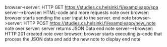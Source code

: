 browser->server: HTTP GET https://studies.cs.helsinki.fi/exampleapp/spa
server-->browser: HTML-code and more requests
note over browser:
browser starts sending the user
input to the server.
end note
browser->server: HTTP POST https://studies.cs.helsinki.fi/exampleapp/new_note
note over server:
server returns JSON Data
end note
server-->browser: HTTP 201 created
note over browser:
browser starts executing js-code
that process the JSON data and add
the new note to display
end note

